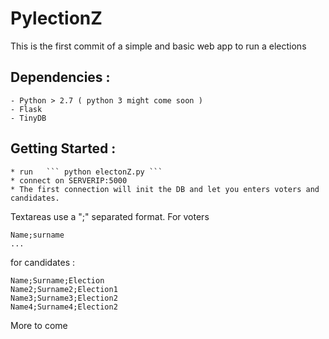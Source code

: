 # PylectionZ

This is the first commit of a simple and basic web app to run a elections

## Dependencies :
	- Python > 2.7 ( python 3 might come soon )  
	- Flask 
	- TinyDB 

## Getting Started : 
	* run   ``` python electonZ.py ``` 
	* connect on SERVERIP:5000
	* The first connection will init the DB and let you enters voters and candidates.
	
Textareas use a ";" separated format. 
For voters 
```  
Name;surname
...
``` 
for candidates : 

```
Name;Surname;Election
Name2;Surname2;Election1
Name3;Surname3;Election2
Name4;Surname4;Election2
```

More to come
